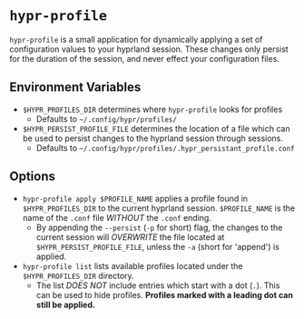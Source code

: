 # `hypr-profile`
`hypr-profile` is a small application for dynamically applying a set of configuration values to your hyprland session. These changes only persist for the duration of the session, and never effect your configuration files.

## Environment Variables
- `$HYPR_PROFILES_DIR` determines where `hypr-profile` looks for profiles
  - Defaults to `~/.config/hypr/profiles/`
- `$HYPR_PERSIST_PROFILE_FILE` determines the location of a file which can be used to persist changes to the hyprland session through sessions.
  - Defaults to `~/.config/hypr/profiles/.hypr_persistant_profile.conf`

## Options
- `hypr-profile apply $PROFILE_NAME` applies a profile found in `$HYPR_PROFILES_DIR` to the current hyprland session. `$PROFILE_NAME` is the name of the `.conf` file *WITHOUT* the `.conf` ending.
  - By appending the `--persist` (`-p` for short) flag, the changes to the current session will *OVERWRITE* the file located at `$HYPR_PERSIST_PROFILE_FILE`, unless the `-a` (short for 'append') is applied.
- `hypr-profile list` lists available profiles located under the `$HYPR_PROFILES_DIR` directory.
  - The list *DOES NOT* include entries which start with a dot (`.`). This can be used to hide profiles. **Profiles marked with a leading dot can still be applied.**
